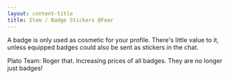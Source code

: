 ```yaml
---
layout: content-title
title: Item / Badge Stickers @Fear
---
```


A badge is only used as cosmetic for your profile. There's little value to it, unless equipped badges could also be sent as stickers in the chat.

Plato Team: Roger that. Increasing prices of all badges. They are no longer just badges!

<div class="content-linebreak"></div>
<div class="content-image" data-url="/docs/assets/images/concepts/badgestickers.png" data-width="600px" data-label=""></div>
<div class="content-linebreak"></div>


